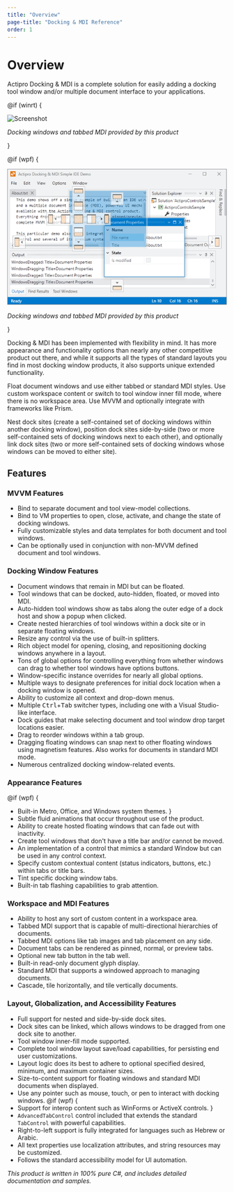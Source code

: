 ```yaml
---
title: "Overview"
page-title: "Docking & MDI Reference"
order: 1
---
```

# Overview

Actipro Docking & MDI is a complete solution for easily adding a docking tool window and/or multiple document interface to your applications.

@if (winrt) {

![Screenshot](images/docking-teaser.png)

*Docking windows and tabbed MDI provided by this product*

}

@if (wpf) {

![Screenshot](images/docking.png)

*Docking windows and tabbed MDI provided by this product*

}

Docking & MDI has been implemented with flexibility in mind.  It has more appearance and functionality options than nearly any other competitive product out there, and while it supports all the types of standard layouts you find in most docking window products, it also supports unique extended functionality.

Float document windows and use either tabbed or standard MDI styles.  Use custom workspace content or switch to tool window inner fill mode, where there is no workspace area.  Use MVVM and optionally integrate with frameworks like Prism.

Nest dock sites (create a self-contained set of docking windows within another docking window), position dock sites side-by-side (two or more self-contained sets of docking windows next to each other), and optionally link dock sites (two or more self-contained sets of docking windows whose windows can be moved to either site).

## Features

### MVVM Features

- Bind to separate document and tool view-model collections.
- Bind to VM properties to open, close, activate, and change the state of docking windows.
- Fully customizable styles and data templates for both document and tool windows.
- Can be optionally used in conjunction with non-MVVM defined document and tool windows.

### Docking Window Features

- Document windows that remain in MDI but can be floated.
- Tool windows that can be docked, auto-hidden, floated, or moved into MDI.
- Auto-hidden tool windows show as tabs along the outer edge of a dock host and show a popup when clicked.
- Create nested hierarchies of tool windows within a dock site or in separate floating windows.
- Resize any control via the use of built-in splitters.
- Rich object model for opening, closing, and repositioning docking windows anywhere in a layout.
- Tons of global options for controlling everything from whether windows can drag to whether tool windows have options buttons.
- Window-specific instance overrides for nearly all global options.
- Multiple ways to designate preferences for initial dock location when a docking window is opened.
- Ability to customize all context and drop-down menus.
- Multiple <kbd>Ctrl</kbd>+<kbd>Tab</kbd> switcher types, including one with a Visual Studio-like interface.
- Dock guides that make selecting document and tool window drop target locations easier.
- Drag to reorder windows within a tab group.
- Dragging floating windows can snap next to other floating windows using magnetism features. Also works for documents in standard MDI mode.
- Numerous centralized docking window-related events.

### Appearance Features

@if (wpf) {
- Built-in Metro, Office, and Windows system themes.
}
- Subtle fluid animations that occur throughout use of the product.
- Ability to create hosted floating windows that can fade out with inactivity.
- Create tool windows that don't have a title bar and/or cannot be moved.
- An implementation of a control that mimics a standard Window but can be used in any control context.
- Specify custom contextual content (status indicators, buttons, etc.) within tabs or title bars.
- Tint specific docking window tabs.
- Built-in tab flashing capabilities to grab attention.

### Workspace and MDI Features

- Ability to host any sort of custom content in a workspace area.
- Tabbed MDI support that is capable of multi-directional hierarchies of documents.
- Tabbed MDI options like tab images and tab placement on any side.
- Document tabs can be rendered as pinned, normal, or preview tabs.
- Optional new tab button in the tab well.
- Built-in read-only document glyph display.
- Standard MDI that supports a windowed approach to managing documents.
- Cascade, tile horizontally, and tile vertically documents.

### Layout, Globalization, and Accessibility Features

- Full support for nested and side-by-side dock sites.
- Dock sites can be linked, which allows windows to be dragged from one dock site to another.
- Tool window inner-fill mode supported.
- Complete tool window layout save/load capabilities, for persisting end user customizations.
- Layout logic does its best to adhere to optional specified desired, minimum, and maximum container sizes.
- Size-to-content support for floating windows and standard MDI documents when displayed.
- Use any pointer such as mouse, touch, or pen to interact with docking windows.
@if (wpf) {
- Support for interop content such as WinForms or ActiveX controls.
}
- `AdvancedTabControl` control included that extends the standard `TabControl` with powerful capabilities.
- Right-to-left support is fully integrated for languages such as Hebrew or Arabic.
- All text properties use localization attributes, and string resources may be customized.
- Follows the standard accessibility model for UI automation.

*This product is written in 100% pure C#, and includes detailed documentation and samples.*
